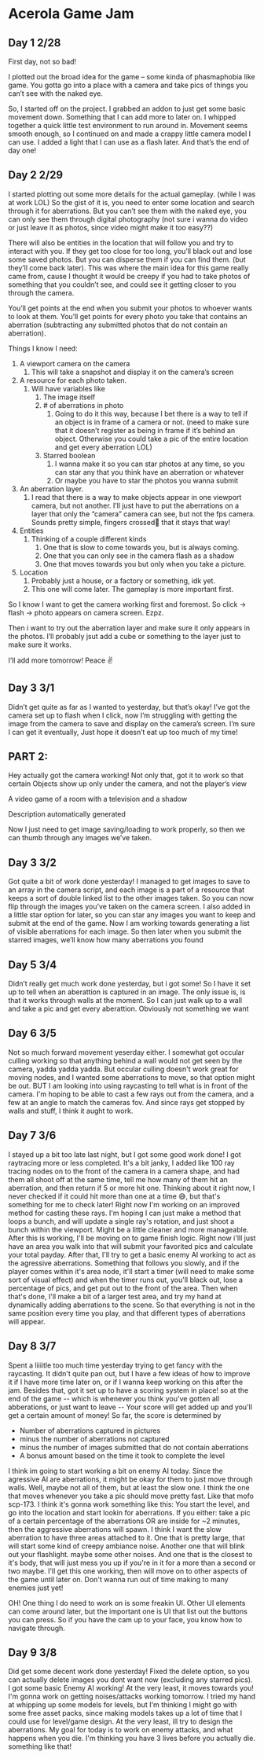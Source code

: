 # Acerola Game Jam 

## Day 1 2/28 

First day, not so bad!  

I plotted out the broad idea for the game – some kinda of phasmaphobia like game. You gotta go into a place with a camera and take pics of things you can’t see with the naked eye. 

So, I started off on the project. I grabbed an addon to just get some basic movement down. Something that I can add more to later on. I whipped together a quick little test environment to run around in. Movement seems smooth enough, so I continued on and made a crappy little camera model I can use. I added a light that I can use as a flash later. And that’s the end of day one! 

 

## Day 2 2/29 

I started plotting out some more details for the actual gameplay. (while I was at work LOL) So the gist of it is, you need to enter some location and search through it for aberrations. But you can’t see them with the naked eye, you can only see them through digital photography (not sure i wanna do video or just leave it as photos, since video might make it too easy??) 

There will also be entities in the location that will follow you and try to interact with you. If they get too close for too long, you’ll black out and lose some saved photos. But you can disperse them if you can find them. (but they’ll come back later). This was where the main idea for this game really came from, cause I thought it would be creepy if you had to take photos of something that you couldn’t see, and could see it getting closer to you through the camera. 

You’ll get points at the end when you submit your photos to whoever wants to look at them. You’ll get points for every photo you take that contains an aberration (subtracting any submitted photos that do not contain an aberration). 

Things I know I need: 
<ol>
 <li> 
  A viewport camera on the camera 
   <ol>
	<li>This will take a snapshot and display it on the camera’s screen </li>
   </ol>
 </li>
 <li>
  A resource for each photo taken. 
  <ol>
	<li>
	   Will have variables like 
	   <ol>
		 <li>
			The image itself 
		 </li>
		<li>
		  # of aberrations in photo 
		   <ol>
			<li>
			   Going to do it this way, because I bet there is a way to tell if an object is in frame of a camera or not. (need to make sure that it doesn’t register as being in frame if it’s behind an object. Otherwise you could take a pic of the entire location and get every aberration LOL) 
			</li>
		  </ol>
		</li>
		<li>
			 Starred boolean 
		   <ol>
			<li>
	I wanna make it so you can star photos at any time, so you can star any that you think have an aberration or whatever 
			</li>
			<li>
	Or maybe you have to star the photos you wanna submit 
			</li>
		  </ol>
		</li>
	   </ol>
	</li>
  </ol>
 </li>
 <li>
	  An aberration layer. 
	<ol>
	<li>
	I read that there is a way to make objects appear in one viewport camera, but not another. I’ll just have to put the aberrations on a layer that only the “camera” camera can see, but not the fps camera. Sounds pretty simple, fingers crossed🤞 that it stays that way! 
	</li>
  </ol>
 </li>
 <li>    Entities 
   <ol>
	<li>
	Thinking of a couple different kinds 
	   <ol>
		<li>
	One that is slow to come towards you, but is always coming.  
		</li>
		<li> One that you can only see in the camera flash as a shadow </li>
		<li> One that moves towards you but only when you take a picture. </li>
	  </ol>
	</li>
  </ol>
 </li>
 <li>
	Location 
	<ol>
	<li>
	   Probably just a house, or a factory or something, idk yet. 
	</li>
	<li>
		   This one will come later. The gameplay is more important first. 
	</li>
  </ol>
 </li>
</ol>







 






So I know I want to get the camera working first and foremost. So click -> flash -> photo appears on camera screen. Ezpz. 

Then i want to try out the aberration layer and make sure it only appears in the photos. I’ll probably jsut add a cube or something to the layer just to make sure it works.  

I’ll add more tomorrow! Peace ✌ 

 

## Day 3 3/1 

Didn’t get quite as far as I wanted to yesterday, but that’s okay! I’ve got the camera set up to flash when I click, now I’m struggling with getting the image from the camera to save and display on the camera’s screen. I’m sure I can get it eventually, Just hope it doesn’t eat up too much of my time! 

 

## PART 2: 

Hey actually got the camera working! Not only that, got it to work so that certain Objects show up only under the camera, and not the player’s view 

A video game of a room with a television and a shadow

Description automatically generated 

Now I just need to get image saving/loading to work properly, so then we can thumb through any images we’ve taken. 

 

## Day 3 3/2 

Got quite a bit of work done yesterday! I managed to get images to save to an array in the camera script, and each image is a part of a resource that keeps a sort of double linked list to the other images taken. So you can now flip through the images you’ve taken on the camera screen. I also added in a little star option for later, so you can star any images you want to keep and submit at the end of the game. Now I am working towards generating a list of visible aberrations for each image. So then later when you submit the starred images, we’ll know how many aberrations you found 

 

## Day 5 3/4 

Didn’t  really get much work done yesterday, but i got some! So I have it set up to tell when an aberattion is captured in an image. The only issue is, is that it works through walls at the moment. So I can just walk up to a wall and take a pic and get every aberattion. Obviously not something we want 

## Day 6 3/5

Not so much forward movement yeserday either. I somewhat got occular culling working so that anything behind a wall would not get seen by the camera, yadda yadda yadda. But occular culling doesn't work great for moving nodes, and I wanted some aberrations to move, so that option might be out.
BUT I am looking into using raycasting to tell what is in front of the camera. I'm hoping to be able to cast a few rays out from the camera, and a few at an angle to match the cameras fov. And since rays get stopped by walls and stuff, I think it aught to work. 


## Day 7 3/6
I stayed up a bit too late last night, but I got some good work done! I got raytracing more or less completed. It's a bit janky, I added like 100 ray tracing nodes on to the front of the camera in a camera shape, and had them all shoot off at the same time, tell me how many of them hit an aberration, and then return if 5 or more hit one. Thinking about it right now, I never checked if it could hit more than one at a time 😅, but that's something for me to check later!
Right now I'm working on an improved method for casting these rays. I'm hoping I can just make a method that loops a bunch, and will update a single ray's rotation, and just shoot a bunch within the viewport. Might be a little cleaner and more manageable.
After this is working, I'll be moving on to game finish logic. Right now i'lll just have an area you walk into that will submit your favorited pics and calculate your total payday.
After that, I'll try to get a basic enemy AI working to act as the agressive aberrations. Something that follows you slowly, and if the player comes within it's area node, it'll start a timer (will need to make some sort of visual effect) and when the timer runs out, you'll black out, lose a percentage of pics, and get put out to the front of the area.
Then when that's done, I'll make a bit of a larger test area, and try my hand at dynamically adding aberrations to the scene. So that everything is not in the same position every time you play, and that different types of aberrations will appear.

## Day 8 3/7
Spent a liiiitle too much time yesterday trying to get fancy with the raycasting. It didn't quite pan out, but I have a few ideas of how to improve it if I have more time later on, or if I wanna keep working on this after the jam.
Besides that, got it set up to have a scoring system in place! so at the end of the game -- which is whenever you think you've gotten all abberations, or just want to leave -- Your score will get added up and you'll get a certain amount of money! So far, the score is determined by
<ul>
 <li>Number of aberrations captured in pictures</li>
 <li>minus the number of aberrations not captured</li>
 <li>minus the number of images submitted that do not contain aberrations</li>
 <li>A bonus amount based on the time it took to complete the level</li>
</ul>

I think im going to start working a bit on enemy AI today. Since the agressive AI are aberrations, it might be okay for them to just move through walls. Well, maybe not all of them, but at least the slow one. I think the one that moves whenever you take a pic should move pretty fast. Like that mofo scp-173.
I think it's gonna work something like this: You start the level, and go into the location and start lookin for aberrations. If you either: take a pic of a certain percentage of the aberrations OR are inside for ~2 minutes, then the aggressive aberrations will spawn.
I think I want the slow aberration to have three areas attached to it. One that is pretty large, that will start some kind of creepy ambiance noise. Another one that will blink out your flashlight. maybe some other noises. And one that is the closest to it's body, that will just mess you up if you're in it for a more than a second or two maybe.
I'll get this one working, then will move on to other aspects of the game until later on. Don't wanna run out of time making to many enemies just yet!

OH! One thing I do need to work on is some freakin UI. Other UI elements can come around later, but the important one is UI that list out the buttons you can press. So if you have the cam up to your face, you know how to navigate through. 

## Day 9 3/8
Did get some decent work done yesterday! Fixed the delete option, so you can actually delete images you dont want now (excluding any starred pics). I got some basic Enemy AI working! At the very least, it moves towards you! I'm gonna work on getting noises/attacks working tomorrow. 
I tried my hand at whipping up some models for levels, but I'm thinking I might go with some free asset packs, since making models takes up a lot of time that I could use for level/game design. At the very least, ill try to design the aberrations.
My goal for today is to work on enemy attacks, and what happens when you die. I'm thinking you have 3 lives before you actually die. something like that! 
